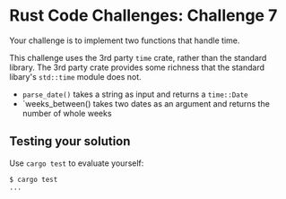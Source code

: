# Rust Code Challenges: Challenge 7

Your challenge is to implement two functions that
handle time. 

This challenge uses the 3rd party `time` crate, rather
than the standard library. The 3rd party crate provides
some richness that the standard libary's `std::time` 
module does not.

- `parse_date()` takes a string as input and returns
  a `time::Date`
- `weeks_between() takes two dates as an argument and
  returns the number of whole weeks


## Testing your solution

Use `cargo test` to evaluate yourself:

```console
$ cargo test
...
```
